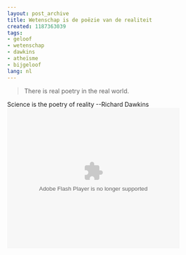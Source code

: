 ```yaml
---
layout: post_archive
title: Wetenschap is de poëzie van de realiteit
created: 1187363039
tags:
- geloof
- wetenschap
- dawkins
- atheïsme
- bijgeloof
lang: nl
---
```

> There is real poetry in the real world.

Science is the poetry of reality  --Richard Dawkins<embed style="width:400px; height:326px;" id="VideoPlayback" type="application/x-shockwave-flash" src="http://video.google.com/googleplayer.swf?docId=8669488783707640763&hl=nl" flashvars=""> </embed><!--break-->
